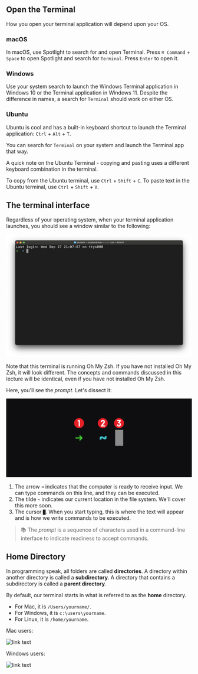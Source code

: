## Open the Terminal

How you open your terminal application will depend upon your OS.

### macOS

In macOS, use Spotlight to search for and open Terminal. Press `⌘ Command` + `Space` to open Spotlight and search for `Terminal`. Press `Enter` to open it.

### Windows

Use your system search to launch the Windows Terminal application in Windows 10 or the Terminal application in Windows 11. Despite the difference in names, a search for `Terminal` should work on either OS.

### Ubuntu

Ubuntu is cool and has a built-in keyboard shortcut to launch the Terminal application: `Ctrl` + `Alt` + `T`.

You can search for `Terminal` on your system and launch the Terminal app that way.

A quick note on the Ubuntu Terminal - copying and pasting uses a different keyboard combination in the terminal.

To copy from the Ubuntu terminal, use `Ctrl` + `Shift` + `C`. To paste text in the Ubuntu terminal, use `Ctrl` + `Shift` + `V`.

## The terminal interface

Regardless of your operating system, when your terminal application launches, you should see a window similar to the following:

![The terminal app in macOS](../assets/terminal.png)

Note that this terminal is running Oh My Zsh. If you have not installed Oh My Zsh, it will look different. The concepts and commands discussed in this lecture will be identical, even if you have not installed Oh My Zsh.

Here, you'll see the *prompt*. Let's dissect it:

![The anatomy of the command line. The ➜ is denoted with 1. The ~ is denoted with 2. The █ is denoted with 3.](../assets/command-line-anatomy.png)

1. The arrow `➜` indicates that the computer is ready to receive input. We can type commands on this line, and they can be executed.
2. The tilde `~` indicates our current location in the file system. We'll cover this more soon.
3. The cursor `█`. When you start typing, this is where the text will appear and is how we write commands to be executed.

> 📚 The *prompt* is a sequence of characters used in a command-line interface to indicate readiness to accept commands.

## Home Directory

In programming speak, all folders are called **directories**. A directory within another directory is called a **subdirectory**. A directory that contains a subdirectory is called a **parent directory**.

By default, our terminal starts in what is referred to as the **home** directory.

* For Mac, it is `/Users/yourname/`.
* For Windows, it is `c:\users\yourname`.
* For Linux, it is `/home/yourname`.

Mac users:

![link text](https://ga-instruction.s3.amazonaws.com/assets/tech/accessing-and-navigating-the-cli/terminal-example%20%281%29.png)

Windows users:

![link text](https://ga-instruction.s3.amazonaws.com/json/WDI-Fundamentals/assets/unit-2/git-bash.gif)

